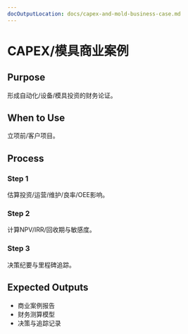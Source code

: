 ```yaml
---
docOutputLocation: docs/capex-and-mold-business-case.md
---
```


# CAPEX/模具商业案例

## Purpose

形成自动化/设备/模具投资的财务论证。

## When to Use

立项前/客户项目。

## Process

### Step 1

估算投资/运营/维护/良率/OEE影响。

### Step 2

计算NPV/IRR/回收期与敏感度。

### Step 3

决策纪要与里程碑追踪。

## Expected Outputs

- 商业案例报告
- 财务测算模型
- 决策与追踪记录
